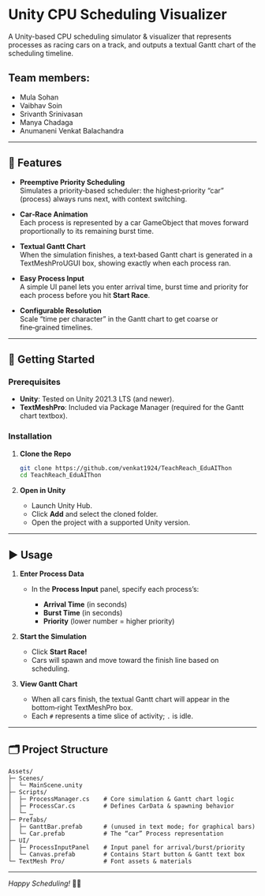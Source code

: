 # Unity CPU Scheduling Visualizer

A Unity-based CPU scheduling simulator & visualizer that represents processes as racing cars on a track, and outputs a textual Gantt chart of the scheduling timeline.

## Team members:
- Mula Sohan
- Vaibhav Soin
- Srivanth Srinivasan
- Manya Chadaga
- Anumaneni Venkat Balachandra
---

## 🎯 Features

- **Preemptive Priority Scheduling**  
  Simulates a priority‑based scheduler: the highest‑priority “car” (process) always runs next, with context switching.

- **Car‑Race Animation**  
  Each process is represented by a car GameObject that moves forward proportionally to its remaining burst time.

- **Textual Gantt Chart**  
  When the simulation finishes, a text‑based Gantt chart is generated in a TextMeshProUGUI box, showing exactly when each process ran.

- **Easy Process Input**  
  A simple UI panel lets you enter arrival time, burst time and priority for each process before you hit **Start Race**.

- **Configurable Resolution**  
  Scale “time per character” in the Gantt chart to get coarse or fine‑grained timelines.

---

## 🚀 Getting Started

### Prerequisites

- **Unity**: Tested on Unity 2021.3 LTS (and newer).  
- **TextMeshPro**: Included via Package Manager (required for the Gantt chart textbox).  

### Installation

1. **Clone the Repo**  
   ```bash
   git clone https://github.com/venkat1924/TeachReach_EduAIThon
   cd TeachReach_EduAIThon

2. **Open in Unity**

   * Launch Unity Hub.
   * Click **Add** and select the cloned folder.
   * Open the project with a supported Unity version.

---

## ▶️ Usage

1. **Enter Process Data**

   * In the **Process Input** panel, specify each process’s:

     * **Arrival Time** (in seconds)
     * **Burst Time** (in seconds)
     * **Priority** (lower number = higher priority)
2. **Start the Simulation**

   * Click **Start Race!**
   * Cars will spawn and move toward the finish line based on scheduling.
3. **View Gantt Chart**

   * When all cars finish, the textual Gantt chart will appear in the bottom‑right TextMeshPro box.
   * Each `#` represents a time slice of activity; `.` is idle.

---

## 🗂 Project Structure

```
Assets/
├─ Scenes/
│  └─ MainScene.unity
├─ Scripts/
│  ├─ ProcessManager.cs    # Core simulation & Gantt chart logic
│  ├─ ProcessCar.cs        # Defines CarData & spawning behavior
│  └─ …  
├─ Prefabs/
│  ├─ GanttBar.prefab      # (unused in text mode; for graphical bars)
│  └─ Car.prefab           # The “car” Process representation
├─ UI/
│  ├─ ProcessInputPanel    # Input panel for arrival/burst/priority
│  └─ Canvas.prefab        # Contains Start button & Gantt text box
└─ TextMesh Pro/           # Font assets & materials
```

---

*Happy Scheduling!* 🚗💨

```
```

